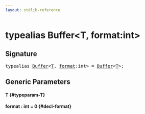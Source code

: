 ```yaml
---
layout: stdlib-reference
---
```


# typealias Buffer\<T, format:int\>

## Signature

<pre>
<span class='code_keyword'>typealias</span> <a href="/stdlib-reference/types/Buffer" class="code_type">Buffer</a>&lt;<a href="/stdlib-reference/types/Buffer#typeparam-T" class="code_type">T</a>, <a href="/stdlib-reference/types/Buffer#typeparam-format" class="code_var">format</a>:int&gt; = <a href="/stdlib-reference/types/Buffer" class="code_type">Buffer</a>&lt;<a href="/stdlib-reference/types/Buffer#typeparam-T" class="code_type">T</a>&gt;;
</pre>

## Generic Parameters

#### T {#typeparam-T}
#### format  : int = 0 {#decl-format}


